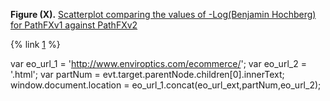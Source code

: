 
**Figure (X).** [Scatterplot comparing the values of -Log(Benjamin Hochberg) for PathFXv1 against PathFXv2][1]

{% link [1] %}

[1]: https://htmlpreview.github.io/?

[2]: https://github.com/aryastark5/web_bench/blob/gh-pages/display_files/

[3]: output_benchmark_general_results/Difference_in_-Log_Benjamini-Hochberg_between_Version_2_and_Version_1_of_PathFX_for_each_CUI-Drug_Record.html

  var eo_url_1 = 'http://www.enviroptics.com/ecommerce/';
  var eo_url_2 = '.html';
  var partNum = evt.target.parentNode.children[0].innerText;
  window.document.location = eo_url_1.concat(eo_url_ext,partNum,eo_url_2);
